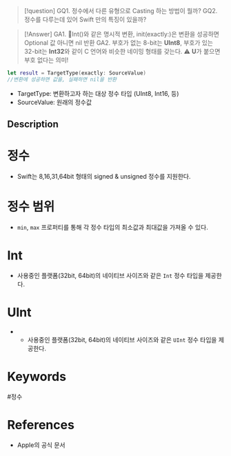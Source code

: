 >[!question]
>GQ1. 정수에서 다른 유형으로 Casting 하는 방법이 뭘까?
>GQ2. 정수를 다루는데 있어 Swift 만의 특징이 있을까?

>[!Answer]
>GA1. Int()와 같은 명시적 변환, init(exactly:)은 변환을 성공하면 Optional 값 아니면 nil 반환
>GA2. 부호가 없는 8-bit는 **UInt8**, 부호가 있는 32-bit는 **Int32**와 같이 C 언어와 비슷한 네이밍 형태를 갖는다.  ⚠️ **U**가 붙으면 부호 없다는 의미!

```swift title:init(exactly:)사용형식 hl:1 error:2
let result = TargetType(exactly: SourceValue)
//변환에 성공하면 값을, 실패하면 nil을 반환
```
- TargetType: 변환하고자 하는 대상 정수 타입 (UInt8, Int16, 등)
- SourceValue: 원래의 정수값

## Description

# 정수
- Swift는 8,16,31,64bit 형태의 signed & unsigned 정수를 지원한다.

# 정수 범위 
- `min`, `max` 프로퍼티를 통해 각 정수 타입의 최소값과 최대값을 가져올 수 있다.

# Int
- 사용중인 플랫폼(32bit, 64bit)의 네이티브 사이즈와 같은 `Int` 정수 타입을 제공한다.

# UInt
- - 사용중인 플랫폼(32bit, 64bit)의 네이티브 사이즈와 같은 `UInt` 정수 타입을 제공한다.

# Keywords
#정수


# References
- Apple의 공식 문서